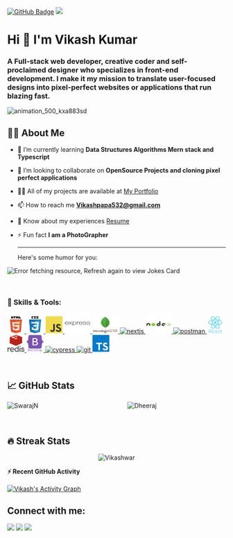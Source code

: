 <!-- - 👋 Hi, I’m @SwaraJN
- 👀 I’m interested in ...Web Dev
- 🌱 I’m currently learning ...FSWD
- 💞️ I’m looking to collaborate on ...
- 📫 How to reach me ...GIT Is My Second Home

<!---
SwaraJN/SwaraJN is a ✨ special ✨ repository because its `README.md` (this file) appears on your GitHub profile.
You can click the Preview link to take a look at your changes.
---> 



<a href="https://github.com/SwarajN?tab=followers">
    <img src="https://img.shields.io/github/followers/SwarajN?label=Followers&style=social" alt="GitHub Badge"></a>
<a href="https://github.com/SwarajN/github-profile-views-counter">
    <img src="https://komarev.com/ghpvc/?username=SwarajN">
</a>

<h1 align="left">Hi 👋 I'm Vikash Kumar</h1>
<h3 align="left">A Full-stack web developer, creative coder and self-proclaimed designer who specializes in front-end development. I make it my mission to translate user-focused designs into pixel-perfect websites or applications that run blazing fast.
</h3>
<p align="center">
<!--       <img src="https://miro.medium.com/max/680/0*7Q3yvSIv_t0ioJ-Z.gif" margin="auto" width="50%" /> -->
    
![animation_500_kxa883sd](https://user-images.githubusercontent.com/75193540/156818786-1dc5df82-3864-4628-a77d-c34f8c6ceeeb.gif)
</p>


## 🙋‍♂️ About Me

<p align="left" width="45">

- 🌱 I’m currently learning **Data Structures Algorithms Mern stack and Typescript**

- 👯 I’m looking to collaborate on **OpenSource Projects and cloning pixel perfect applications**

- 👨‍💻 All of my projects are available at [My Portfolio](Link)

- 📫 How to reach me **Vikashpapa532@gmail.com**

- 📄 Know about my experiences [Resume](https://docs.google.com/document/d/1K8_sJXi7FbBnB3ldJJkvr5xlHRDBbAmfUvXngxN8wwI/edit?usp=sharing)

- ⚡ Fun fact **I am a PhotoGrapher**
    <hr/>
    Here's some humor for you:
<img src="https://readme-jokes.vercel.app/api" alt="Error fetching resource, Refresh again to view Jokes Card" />
 
</p>


<br>

<h3 align="left">💼 Skills & Tools:</h3>
<p align="left"> 
  <a href="https://www.w3.org/html/" target="_blank" rel="noreferrer"> 
    <img src="https://raw.githubusercontent.com/devicons/devicon/master/icons/html5/html5-original-wordmark.svg" alt="html5" width="40" height="40"/> </a> 
  <a href="https://www.w3schools.com/css/" target="_blank" rel="noreferrer">
    <img src="https://raw.githubusercontent.com/devicons/devicon/master/icons/css3/css3-original-wordmark.svg" alt="css3" width="40" height="40"/> </a>
  <a href="https://developer.mozilla.org/en-US/docs/Web/JavaScript" target="_blank" rel="noreferrer"> 
    <img src="https://raw.githubusercontent.com/devicons/devicon/master/icons/javascript/javascript-original.svg" alt="javascript" width="40" height="40"/> </a>
   <a href="https://expressjs.com" target="_blank" rel="noreferrer"> 
    <img src="https://raw.githubusercontent.com/devicons/devicon/master/icons/express/express-original-wordmark.svg" alt="express" width="60" height="45"/> </a>
     <a href="https://www.mongodb.com/" target="_blank" rel="noreferrer"> 
    <img src="https://raw.githubusercontent.com/devicons/devicon/master/icons/mongodb/mongodb-original-wordmark.svg" alt="mongodb" width="60" height="40"/> </a> 
  <a href="https://nextjs.org/" target="_blank" rel="noreferrer"> 
    <img src="https://cdn.worldvectorlogo.com/logos/nextjs-2.svg" alt="nextjs" width="60" height="45"/> </a> 
  <a href="https://nodejs.org" target="_blank" rel="noreferrer"> 
    <img src="https://raw.githubusercontent.com/devicons/devicon/master/icons/nodejs/nodejs-original-wordmark.svg" alt="nodejs" width="60" height="45"/> </a> 
    <a href="https://postman.com" target="_blank" rel="noreferrer"> 
  <img src="https://www.vectorlogo.zone/logos/getpostman/getpostman-icon.svg" alt="postman" width="40" height="40"/> </a> 
  <a href="https://reactjs.org/" target="_blank" rel="noreferrer"> 
    <img src="https://raw.githubusercontent.com/devicons/devicon/master/icons/react/react-original-wordmark.svg" alt="react" width="40" height="40"/> </a>
  <a href="https://redis.io" target="_blank" rel="noreferrer"> 
    <img src="https://raw.githubusercontent.com/devicons/devicon/master/icons/redis/redis-original-wordmark.svg" alt="redis" width="40" height="40"/> </a>
  <a href="https://getbootstrap.com" target="_blank" rel="noreferrer"> 
    <img src="https://raw.githubusercontent.com/devicons/devicon/master/icons/bootstrap/bootstrap-plain-wordmark.svg" alt="bootstrap" width="40" height="40"/> </a> 
  <a href="https://www.cypress.io" target="_blank" rel="noreferrer"> <img src="https://raw.githubusercontent.com/simple-icons/simple-icons/6e46ec1fc23b60c8fd0d2f2ff46db82e16dbd75f/icons/cypress.svg" alt="cypress" width="40" height="40"/> </a> 
  <a href="https://git-scm.com/" target="_blank" rel="noreferrer">
    <img src="https://www.vectorlogo.zone/logos/git-scm/git-scm-icon.svg" alt="git" width="40" height="40"/> </a>
<!--   <a href="https://heroku.com" target="_blank" rel="noreferrer"> 
    <img src="https://www.vectorlogo.zone/logos/heroku/heroku-icon.svg" alt="heroku" width="40" height="40"/> </a>
  <a href="https://redux.js.org" target="_blank" rel="noreferrer"> 
    <img src="https://raw.githubusercontent.com/devicons/devicon/master/icons/redux/redux-original.svg" alt="redux" width="40" height="40"/> </a>  -->
  <a href="https://www.typescriptlang.org/" target="_blank" rel="noreferrer"> 
    <img src="https://raw.githubusercontent.com/devicons/devicon/master/icons/typescript/typescript-original.svg" alt="typescript" width="40" height="40"/> </a> 
</p>
<br>

## &#x1f4c8; GitHub Stats
<p align="left"> <img src="https://github-readme-stats.vercel.app/api?username=SwarajN&show_icons=true&theme=gotham" alt="SwarajN" width = "45%" />
  <img align = "right" src="https://github-readme-stats.vercel.app/api/top-langs?username=SwarajN&custom_title=Most Used  Languages&langs_count=10&show_icons=true&locale=en&layout=compact&theme=algolia" alt="Dheeraj" width = "45%"/>
  <br/>
<!--   <b>Note:</b> Top languages is only a metric of the languages my public code consists of and doesn't reflect experience or skill level. -->
  </p>
 <br>
 
## 🔥 Streak Stats
<p align="center"><img src="https://github-readme-streak-stats.herokuapp.com/?user=Vikashwar&theme=algolia" alt="Vikashwar" /></p>


  <summary><b>⚡ Recent GitHub Activity</b></summary>
  <br/>
   <a href="https://github.com/Vikashwar"><img alt="Vikash's Activity Graph" src="https://activity-graph.herokuapp.com/graph?username=Vikashwar&custom_title=Vikash_kr_Vishal's%20Contribution%20Graph&theme=react-dark" /></a>
  <br/>
  
  
## Connect with me:
<p align="left">
<a href = "https://www.linkedin.com/in/vikash-vishal-b2692b218/"><img src="https://img.icons8.com/fluent/48/000000/linkedin.png"/></a>
<a href = "mailto:Vikashpapa532@gmail.com"><a href ="mailto:vikashvishal532@gmail.com"><img src="https://img.icons8.com/fluent/48/000000/gmail.png"/></a>
<a href = "https://twitter.com/VikashK33194138"><img src="https://img.icons8.com/fluent/48/000000/twitter.png"/></a>
</p>
